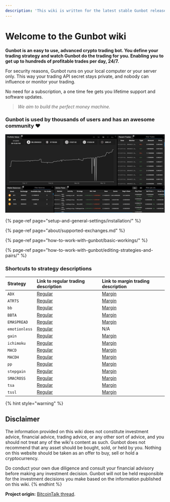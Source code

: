 ```yaml
---
description: 'This wiki is written for the latest stable Gunbot release: v14.'
---
```


# Welcome to the Gunbot wiki

**Gunbot is an easy to use, advanced crypto trading bot. You define your trading strategy and watch Gunbot do the trading for you. Enabling you to get up to hundreds of profitable trades per day, 24/7.**

For security reasons, Gunbot runs on your local computer or your server only. This way your trading API secret stays private, and nobody can influence or monitor your trading.

No need for a subscription, a one time fee gets you lifetime support and software updates.

> _We aim to build the perfect money machine._

### Gunbot is used by thousands of users and has an awesome community ❤️

![](.gitbook/assets/image%20%2824%29.png)

{% page-ref page="setup-and-general-settings/installation/" %}

{% page-ref page="about/supported-exchanges.md" %}

{% page-ref page="how-to-work-with-gunbot/basic-workings/" %}

{% page-ref page="how-to-work-with-gunbot/editing-strategies-and-pairs/" %}

### 

### Shortcuts to strategy descriptions

| Strategy | Link to regular trading description | Link to margin trading description |
| :--- | :--- | :--- |
| `ADX` | [Regular](trading-strategy-options/regular-strategies-spot-trading/adx.md) | [Margin](trading-strategy-options/margin-trading-strategies/adx.md) |
| `ATRTS` | [Regular](trading-strategy-options/regular-strategies-spot-trading/atrts.md) | [Margin](trading-strategy-options/margin-trading-strategies/atrts.md) |
| `bb` | [Regular](trading-strategy-options/regular-strategies-spot-trading/bollinger-bands.md) | [Margin](trading-strategy-options/margin-trading-strategies/bollinger-bands.md) |
| `BBTA` | [Regular](trading-strategy-options/regular-strategies-spot-trading/bollinger-bands-ta.md) | [Margin](trading-strategy-options/margin-trading-strategies/bollinger-bands-ta.md) |
| `EMASPREAD` | [Regular](trading-strategy-options/regular-strategies-spot-trading/ema-spread.md) | [Margin](trading-strategy-options/margin-trading-strategies/ema-spread.md) |
| `emotionless` | [Regular](trading-strategy-options/regular-strategies-spot-trading/emotionless.md) | N/A |
| `gain` | [Regular](trading-strategy-options/regular-strategies-spot-trading/gain.md) | [Margin](trading-strategy-options/margin-trading-strategies/gain.md) |
| `ichimoku` | [Regular](trading-strategy-options/regular-strategies-spot-trading/ichimoku.md) | [Margin](trading-strategy-options/margin-trading-strategies/ichimoku.md) |
| `MACD` | [Regular](trading-strategy-options/regular-strategies-spot-trading/macd.md) | [Margin](trading-strategy-options/margin-trading-strategies/macd.md) |
| `MACDH` | [Regular](trading-strategy-options/regular-strategies-spot-trading/macdh.md) | [Margin](trading-strategy-options/margin-trading-strategies/macdh.md) |
| `pp` | [Regular](trading-strategy-options/regular-strategies-spot-trading/pingpong.md) | [Margin](trading-strategy-options/margin-trading-strategies/pingpong.md) |
| `stepgain` | [Regular](trading-strategy-options/regular-strategies-spot-trading/stepgain.md) | [Margin](trading-strategy-options/margin-trading-strategies/stepgain.md) |
| `SMACROSS` | [Regular](trading-strategy-options/regular-strategies-spot-trading/sma-cross.md) | [Margin](trading-strategy-options/margin-trading-strategies/sma-cross.md) |
| `tsa` | [Regular](trading-strategy-options/regular-strategies-spot-trading/time-series-analysis.md) | [Margin](trading-strategy-options/margin-trading-strategies/time-series-analysis.md) |
| `tssl` | [Regular](trading-strategy-options/regular-strategies-spot-trading/tssl-trailing-stop-stop-limit.md) | [Margin](trading-strategy-options/margin-trading-strategies/tssl-trailing-stop-stop-limit.md) |

{% hint style="warning" %}
## Disclaimer

The information provided on this wiki does not constitute investment advice, financial advice, trading advice, or any other sort of advice, and you should not treat any of the wiki's content as such. Gunbot does not recommend that any asset should be bought, sold, or held by you. Nothing on this website should be taken as an offer to buy, sell or hold a cryptocurrency. 

Do conduct your own due diligence and consult your financial advisory before making any investment decision. Gunbot will not be held responsible for the investment decisions you make based on the information published on this wiki.
{% endhint %}

**Project origin:** [BitcoinTalk thread](https://bitcointalk.org/index.php?topic=1715214.0).

